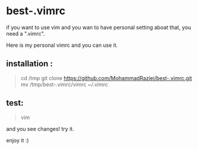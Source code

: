 # best-.vimrc

if you want to use vim and you wan to have personal setting aboat that, you need a ".vimrc".

Here is my personal vimrc and you can use it.


## installation :

>  cd /tmp 
>  git clone https://github.com/MohammadRaziei/best-.vimrc.git
>  mv /tmp/best-.vimrc/vimrc ~/.vimrc


## test:

>  vim

and you see changes! try it.

enjoy it :)
